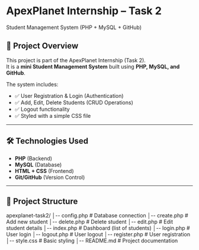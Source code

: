 # ApexPlanet Internship – Task 2  
Student Management System (PHP + MySQL + GitHub)

## 📌 Project Overview
This project is part of the ApexPlanet Internship (Task 2).  
It is a **mini Student Management System** built using **PHP, MySQL, and GitHub**.  

The system includes:  
- ✅ User Registration & Login (Authentication)  
- ✅ Add, Edit, Delete Students (CRUD Operations)  
- ✅ Logout functionality  
- ✅ Styled with a simple CSS file  

---

## 🛠️ Technologies Used
- **PHP** (Backend)
- **MySQL** (Database)
- **HTML + CSS** (Frontend)
- **Git/GitHub** (Version Control)

---

## 📂 Project Structure
apexplanet-task2/
│-- config.php # Database connection
│-- create.php # Add new student
│-- delete.php # Delete student
│-- edit.php # Edit student details
│-- index.php # Dashboard (list of students)
│-- login.php # User login
│-- logout.php # User logout
│-- register.php # User registration
│-- style.css # Basic styling
│-- README.md # Project documentation